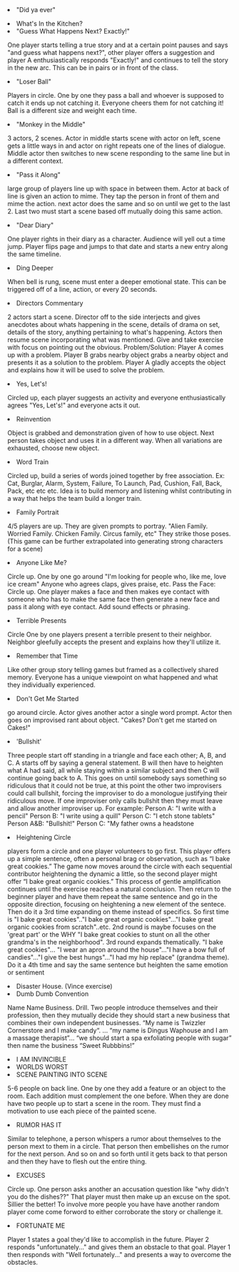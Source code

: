 <!-- <li><span class="title">Clover</span><p class="instruction">start with one word, word association until we arrive back at original word</p></li> -->
<!-- <li><span class="title">Fingy</span><p class="instruction">index fingers join in middle. Say Fingy. One person initiates silly movement from
finger, rest follow, finger eventually lands back I'm center, say Fingy to finish</p></li> -->
<!-- <li>5 things</li>
<li>Mind Meld</li> -->

<!-- <li><span class="title">Fortunately/Unfortunately</span><p>Players tell story one person at a time, each subsequent player
must begin their part of the story with "fortunately/un"</p></li> -->

<li><span class="title">"Did ya ever"</span><p></p></li>

<!-- <li><span class="title">Distillation</span><p class="instruction">pair in scene. 1 min scene. After that each player only gets 3 lines to portray
the same scene. After that, each player only gets 1 line</p></li> -->

<!-- <li><span class="title">it's Tuesday</span><p class="instruction"> One actor says something rather mundane. The other actor completely
overreacts in a positive manner then must justify their reaction.</p></li> -->

<!-- <li><span class="title">Hitchhiker</span><p class="instruction">2 actors in a car, everyone else is lined up. 2 actors must establish a
relationship and why they are in the car. Once relationship is established, 3rd actor sticks
thumb out as an exaggerated character and in a characteristic voice asks if they're headed
to (destination). Original 2 actors immediately take on all the characteristics of Actor 3.
They cruise down the road for a bit, having a grand time. Then driver makes and excuse
to bail. Actor 3 gets in front seat and the drill starts over.</p></li> -->

<!-- <li><span class="title">"Can't Complete Your Own ____"</span><p class="instruction">Standard scene but neither player can complete their
own sentence. Scene partner must complete the sentence then start a new sentence which
then they cannot complete. And on and on.</p></li> -->

<!-- <li><span class="title">Card Status Murder</span><p class="instruction">4 players are each given a random card from a deck. Card indicates
status. Scene must play out with each acting out their own status. During scene players
must die in order lowest to highest status. When one person is left, they are the killer and
must give a monologue explaining how they did it and why.</p></li> -->

<!-- <li><span class="title">"Little Voice"</span><p class="instruction">Actor B is seated off stage. Actor A walks onto stage, they are on their way
to/from somewhere. Actor B is the voice of a small imaginary creature who can talk.
Actor A immediately sees them, honestly reacts, and makes an obvious statement about
the creature so they audience immediately knows.</p></li> -->

<li>What's In the Kitchen?</li>

<li><span class="title">"Guess What Happens Next? Exactly!"</span><p class="instruction"> One player starts telling a true story and at a
certain point pauses and says "and guess what happens next?", other player offers a
suggestion and player A enthusiastically responds "Exactly!" and continues to tell the
story in the new arc. This can be in pairs or in front of the class.</p></li>

<li><span class="title">"Loser Ball"</span><p class="instruction"> Players in circle. One by one they pass a ball and whoever is supposed to
catch it ends up not catching it. Everyone cheers them for not catching it! Ball is a
different size and weight each time.</p></li>

<li><span class="title">"Monkey in the Middle"</span><p class="instruction"> 3 actors, 2 scenes. Actor in middle starts scene with actor on
left, scene gets a little ways in and actor on right repeats one of the lines of dialogue.
Middle actor then switches to new scene responding to the same line but in a different
context.</p></li>

<li><span class="title">"Pass it Along"</span><p class="instruction"> large group of players line up with space in between them. Actor at back
of line is given an action to mime. They tap the person in front of them and mime the
action. next actor does the same and so on until we get to the last 2. Last two must start a
scene based off mutually doing this same action.</p></li>

<li><span class="title">"Dear Diary"</span><p class="instruction"> One player rights in their diary as a character. Audience will yell out a time jump. Player flips page and jumps to that date and starts a new entry along the same
timeline.</p></li>

<li><span class="title">Ding Deeper</span><p class="instruction"> When bell is rung, scene must enter a deeper emotional state. This can be
triggered off of a line, action, or every 20 seconds.</p></li>

<li><span class="title">Directors Commentary</span><p class="instruction">2 actors start a scene. Director off to the side interjects and gives
anecdotes about whats happening in the scene, details of drama on set, details of the
story, anything pertaining to what's happening. Actors then resume scene incorporating
what was mentioned. Give and take exercise with focus on pointing out the obvious.
Problem/Solution: Player A comes up with a problem. Player B grabs nearby object grabs
a nearby object and presents it as a solution to the problem. Player A gladly accepts the
object and explains how it will be used to solve the problem.</p></li>

<li><span class="title">Yes, Let's!</span><p class="instruction">Circled up, each player suggests an activity and everyone enthusiastically
agrees "Yes, Let's!" and everyone acts it out.</p></li>

<li><span class="title">Reinvention</span><p class="instruction">Object is grabbed and demonstration given of how to use object. Next
person takes object and uses it in a different way. When all variations are exhausted,
choose new object.</p></li>

<li><span class="title">Word Train</span><p class="instruction">Circled up, build a series of words joined together by free association. Ex:
Cat, Burglar, Alarm, System, Failure, To Launch, Pad, Cushion, Fall, Back, Pack, etc etc
etc. Idea is to build memory and listening whilst contributing in a way that helps the team
build a longer train.</p></li>

<li><span class="title">Family Portrait</span><p class="instruction"> 4/5 players are up. They are given prompts to portray. "Alien Family.
Worried Family. Chicken Family. Circus family, etc" They strike those poses. (This game
can be further extrapolated into generating strong characters for a scene)</p></li>

<li><span class="title">Anyone Like Me?</span><p class="instruction">Circle up. One by one go around "I'm looking for people who, like
me, love ice cream" Anyone who agrees claps, gives praise, etc.
Pass the Face: Circle up. One player makes a face and then makes eye contact with
someone who has to make the same face then generate a new face and pass it along with
eye contact. Add sound effects or phrasing.</p></li>

<li><span class="title">Terrible Presents </span><p class="instruction">Circle One by one players present a terrible present to their neighbor.
Neighbor gleefully accepts the present and explains how they'll utilize it.</p></li>

<li><span class="title">Remember that Time</span><p class="instruction"> Like other group story telling games but framed as a collectively
shared memory. Everyone has a unique viewpoint on what happened and what they
individually experienced.</p></li>

<li><span class="title">Don't Get Me Started</span><p class="instruction"> go around circle. Actor gives another actor a single word prompt.
Actor then goes on improvised rant about object. "Cakes? Don't get me started on
Cakes!"</p></li>

<li><span class="title">'Bullshit'</span><p class="instruction"> Three people start off standing in a triangle and face each other; A, B, and C. A starts off by saying a general statement. B will then have to heighten what A had said, all
while staying within a similar subject and then C will continue going back to A. This
goes on until somebody says something so ridiculous that it could not be true, at this
point the other two improvisers could call bullshit, forcing the improviser to do a
monologue justifying their ridiculous move. If one improviser only calls bullshit then
they must leave and allow another improviser up. For example: Person A: "I write with a
pencil" Person B: "I write using a quill" Person C: "I etch stone tablets" Person A&B:
"Bullshit!" Person C: "My father owns a headstone</p></li>

<li><span class="title">Heightening Circle</span><p class="instruction">players form a circle and one player volunteers to go first. This
player offers up a simple sentence, often a personal brag or observation, such as “I bake
great cookies.” The game now moves around the circle with each sequential contributor
heightening the dynamic a little, so the second player might offer “I bake great organic
cookies.” This process of gentle amplification continues until the exercise reaches a
natural conclusion. Then return to the beginner player and have them repeat the same
sentence and go in the opposite direction, focusing on heightening a new element of the
sentece. Then do it a 3rd time expanding on theme instead of specifics. So first time is "I
bake great cookies".."I bake great organic cookies"..."I bake great organic cookies from
scratch"..etc. 2nd round is maybe focuses on the 'great part' or the WHY "I bake great
cookies to stunt on all the other grandma's in the neighborhood". 3rd round expands
thematically. "I bake great cookies"... "I wear an apron around the house"..."I have a bow
full of candies"..."I give the best hungs"..."I had my hip replace" (grandma theme). Do it
a 4th time and say the same sentence but heighten the same emotion or sentiment</p></li>

<li>Disaster House. (Vince exercise)</li>

<li><span class="title">Dumb Dumb Convention</span><p class="instruction"> Name Name Business. Drill. Two people introduce themselves
and their profession, then they mutually decide they should start a new business that
combines their own independent businesses. “My name is Twizzler Cornerstore and I
make candy“. ... “my name is Dingus Waphouse and I am a massage therapist”... “we
should start a spa exfoliating people with sugar” then name the business “Sweet
Rubbbins!”</p></li>

<li>I AM INVINCIBLE</li>

<li>WORLDS WORST</li>

<li>
<span class="title">SCENE PAINTING INTO SCENE</span>
<p class="instruction">5-6 people on back line. One by one they add a
feature or an object to the room. Each addition must complement the one before. When
they are done have two people up to start a scene in the room. They must find a
motivation to use each piece of the painted scene.</p>
</li>

<li><span class="title">RUMOR HAS IT</span><p class="instruction">Similar to telephone, a person whispers a rumor about themselves to
the person mext to them in a circle. That person then embellishes on the rumor for the
next person. And so on and so forth until it gets back to that person and then they have to
flesh out the entire thing.</p></li>

<li><span class="title">EXCUSES</span><p class="instruction"> Circle up. One person asks another an accusation question like "why didn't
you do the dishes??" That player must then make up an excuse on the spot. Sillier the
better! To involve more people you have have another random player come come forword
to either corroborate the story or challenge it.</p></li>

<li>
<span class="title">FORTUNATE ME</span><p class="instruction">Player 1 states a goal they'd like to accomplish in the future. Player
2 responds "unfortunately..." and gives them an obstacle to that goal. Player 1 then
responds with "Well fortunately..." and presents a way to overcome the obstacles.</p> 
</li>
